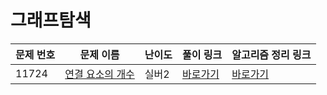 # 그래프탐색

문제 번호 | 문제 이름 | 난이도 | 풀이 링크 | 알고리즘 정리 링크
---|---|---|---|---
11724 | [연결 요소의 개수](https://www.acmicpc.net/problem/11724) | 실버2 | [바로가기]() | [바로가기](https://velog.io/@ap3334/%EB%B0%B1%EC%A4%80-C-11724.-%EC%97%B0%EA%B2%B0-%EC%9A%94%EC%86%8C%EC%9D%98-%EA%B0%9C%EC%88%98)
